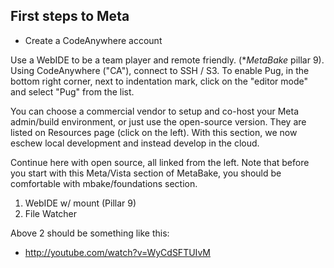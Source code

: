 

## First steps to Meta

- Create a CodeAnywhere account

Use a WebIDE to be a team player and remote friendly. (*_MetaBake_ pillar 9). Using CodeAnywhere ("CA"), connect to SSH / S3. To enable Pug, in the bottom right corner, next to indentation mark, click on the "editor mode" and select "Pug" from the list.

You can choose a commercial vendor to setup and co-host your Meta admin/build environment, or just use the open-source version. They are listed on Resources page (click on the left).
With this section, we now eschew local development and instead develop in the cloud.

Continue here with open source, all linked from the left.
Note that before you start with this Meta/Vista section of MetaBake, you should be comfortable with mbake/foundations section.

1. WebIDE w/ mount (Pillar 9)
2. File Watcher

Above 2 should be something like this:
- http://youtube.com/watch?v=WyCdSFTUIvM






